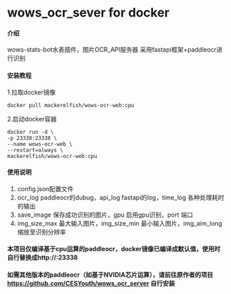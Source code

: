 # wows_ocr_sever for docker

#### 介绍
wows-stats-bot水表插件，图片OCR_API服务器
采用fastapi框架+paddleocr进行识别


#### 安装教程

1.拉取docker镜像
```
docker pull mackerelfish/wows-ocr-web:cpu
```
2.启动docker容器
```
docker run -d \
-p 23338:23338 \
--name wows-ocr-web \
--restart=always \
mackerelfish/wows-ocr-web:cpu
```

#### 使用说明

1.  config.json配置文件
2.  ocr_log  paddleocr的dubug，api_log  fastapi的log，time_log  各种处理耗时的输出
3.  save_image  保存成功识别的图片，gpu  启用gpu识别，port  端口
4.  img_size_max  最大输入图片，img_size_min 最小输入图片，img_aim_long 缩放至识别分辨率

#### 本项目仅编译基于cpu运算的paddleocr，docker镜像已编译成默认值，使用时自行替换成http://<yourhost>:23338

#### 如需其他版本的paddleocr（如基于NVIDIA芯片运算），请前往原作者的项目 https://github.com/CESYouth/wows_ocr_server 自行安装
